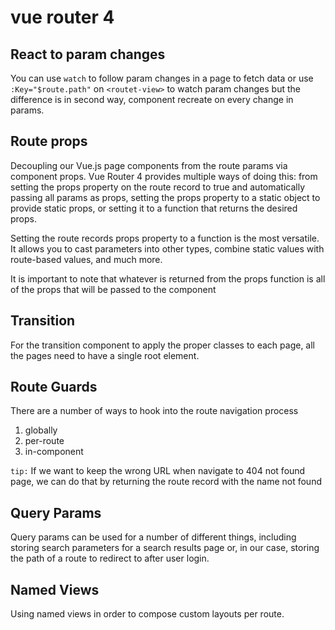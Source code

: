 # vue router 4

## React to param changes
You can use `watch` to follow param changes in a page to fetch data or use `:Key="$route.path"` on `<routet-view>` to watch param changes but the difference is in second way, component recreate on every change in params.

## Route props
Decoupling our Vue.js page components from the route params via component props. Vue Router 4 provides multiple ways of doing this: from setting the props property on the route record to true and automatically passing all params as props, setting the props property to a static object to provide static props, or setting it to a function that returns the desired props.

Setting the route records props property to a function is the most versatile. It allows you to cast parameters into other types, combine static values with route-based values, and much more.

It is important to note that whatever is returned from the props function is all of the props that will be passed to the component

## Transition
For the transition component to apply the proper classes to each page, all the pages need to have a single root element.

## Route Guards
There are a number of ways to hook into the route navigation process
1. globally
2. per-route
3. in-component

`tip:`
If we want to keep the wrong URL when navigate to 404 not found page, we can do that by returning the route record with the name not found

## Query Params
Query params can be used for a number of different things, including storing search parameters for a search results page or, in our case, storing the path of a route to redirect to after user login.

## Named Views
Using named views in order to compose custom layouts per route.